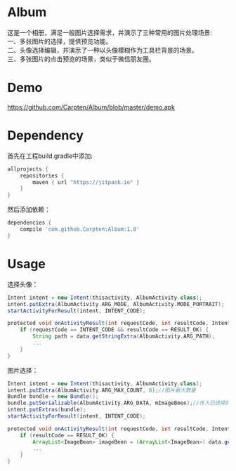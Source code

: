 # Album
这是一个相册，满足一般图片选择需求，并演示了三种常用的图片处理场景:
<br>一、多张图片的选择，提供预览功能。
<br>二、头像选择编辑，并演示了一种以头像模糊作为工具栏背景的场景。
<br>三、多张图片的点击预览的场景，类似于微信朋友圈。

# Demo
https://github.com/Carpten/Album/blob/master/demo.apk

# Dependency
首先在工程build.gradle中添加:

```gradle
allprojects {
	repositories {
        maven { url "https://jitpack.io" }
    }
}
```
然后添加依赖：

```gradle
dependencies {
    compile 'com.github.Carpten:Album:1.0'
}
```

# Usage
选择头像：
```gradle
Intent intent = new Intent(thisactivity, AlbumActivity.class);
intent.putExtra(AlbumActivity.ARG_MODE, AlbumActivity.MODE_PORTRAIT);
startActivityForResult(intent, INTENT_CODE);
```

```gradle
protected void onActivityResult(int requestCode, int resultCode, Intent data) {
	if (requestCode == INTENT_CODE && resultCode == RESULT_OK) {
		String path = data.getStringExtra(AlbumActivity.ARG_PATH);
		...
	}
}
```

图片选择：
```gradle
Intent intent = new Intent(thisactivity, AlbumActivity.class);
intent.putExtra(AlbumActivity.ARG_MAX_COUNT, 8);//图片最大数量
Bundle bundle = new Bundle();
bundle.putSerializable(AlbumActivity.ARG_DATA, mImageBeen);//传入已选择的图片
intent.putExtras(bundle);
startActivityForResult(intent, INTENT_CODE);
```

```gradle
protected void onActivityResult(int requestCode, int resultCode, Intent data) {
	if (resultCode == RESULT_OK) {
		ArrayList<ImageBean> imageBeen = (ArrayList<ImageBean>) data.getSerializableExtra(AlbumActivity.ARG_DATA);
		...
	}
}
```
